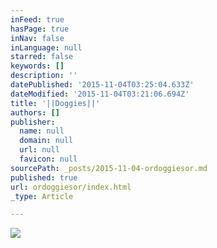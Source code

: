 ```yaml
---
inFeed: true
hasPage: true
inNav: false
inLanguage: null
starred: false
keywords: []
description: ''
datePublished: '2015-11-04T03:25:04.633Z'
dateModified: '2015-11-04T03:21:06.694Z'
title: '||Doggies||'
authors: []
publisher:
  name: null
  domain: null
  url: null
  favicon: null
sourcePath: _posts/2015-11-04-ordoggiesor.md
published: true
url: ordoggiesor/index.html
_type: Article

---
```

![](https://the-grid-user-content.s3-us-west-2.amazonaws.com/2856b3ae-5b7b-4d9c-84c5-719be9115dc8.jpg)